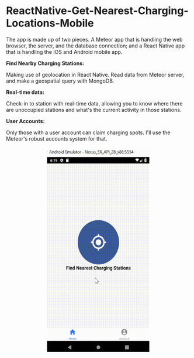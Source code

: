 # ReactNative-Get-Nearest-Charging-Locations-Mobile
The app is made up of two pieces. A Meteor app that is handling the web browser, the server, and the database connection; and a React Native app that is handling the iOS and Android mobile app.

**Find Nearby Charging Stations:**

Making use of geolocation in React Native. Read data from Meteor server, and make a geospatial query with MongoDB.

**Real-time data:**

Check-in to station with real-time data, allowing you to know where there are unoccupied stations and what's the current activity in those stations.

**User Accounts:**

Only those with a user account can claim charging spots. I'll use the Meteor's robust accounts system for that.



<p align="center">
  <img height=560 width=280 src="ReactNativeMeteorVideo.gif">
</p>
